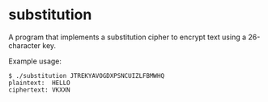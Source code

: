 # substitution
A program that implements a substitution cipher to encrypt text using a 26-character key.

Example usage:
```
$ ./substitution JTREKYAVOGDXPSNCUIZLFBMWHQ
plaintext:  HELLO
ciphertext: VKXXN
```
